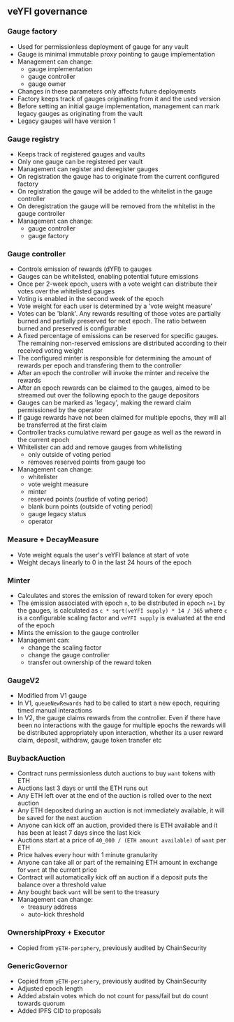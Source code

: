 ## veYFI governance

### Gauge factory
- Used for permissionless deployment of gauge for any vault
- Gauge is minimal immutable proxy pointing to gauge implementation
- Management can change:
    - gauge implementation
    - gauge controller
    - gauge owner
- Changes in these parameters only affects future deployments
- Factory keeps track of gauges originating from it and the used version
- Before setting an initial gauge implementation, management can mark legacy gauges as originating from the vault
- Legacy gauges will have version 1

### Gauge registry
- Keeps track of registered gauges and vaults
- Only one gauge can be registered per vault
- Management can register and deregister gauges
- On registration the gauge has to originate from the current configured factory
- On registration the gauge will be added to the whitelist in the gauge controller
- On deregistration the gauge will be removed from the whitelist in the gauge controller
- Management can change:
    - gauge controller
    - gauge factory

### Gauge controller
- Controls emission of rewards (dYFI) to gauges
- Gauges can be whitelisted, enabling potential future emissions
- Once per 2-week epoch, users with a vote weight can distribute their votes over the whitelisted gauges
- Voting is enabled in the second week of the epoch
- Vote weight for each user is determined by a 'vote weight measure'
- Votes can be 'blank'. Any rewards resulting of those votes are partially burned and partially preserved for next epoch. The ratio between burned and preserved is configurable
- A fixed percentage of emissions can be reserved for specific gauges. The remaining non-reserved emissions are distributed according to their received voting weight
- The configured minter is responsible for determining the amount of rewards per epoch and transfering them to the controller
- After an epoch the controller will invoke the minter and receive the rewards
- After an epoch rewards can be claimed to the gauges, aimed to be streamed out over the following epoch to the gauge depositors
- Gauges can be marked as 'legacy', making the reward claim permissioned by the operator
- If gauge rewards have not been claimed for multiple epochs, they will all be transferred at the first claim
- Controller tracks cumulative reward per gauge as well as the reward in the current epoch
- Whitelister can add and remove gauges from whitelisting 
    - only outside of voting period
    - removes reserved points from gauge too
- Management can change:
    - whitelister
    - vote weight measure
    - minter
    - reserved points (oustide of voting period)
    - blank burn points (outside of voting period)
    - gauge legacy status
    - operator

### Measure + DecayMeasure
- Vote weight equals the user's veYFI balance at start of vote
- Weight decays linearly to 0 in the last 24 hours of the epoch

### Minter
- Calculates and stores the emission of reward token for every epoch
- The emission associated with epoch `n`, to be distributed in epoch `n+1` by the gauges, is calculated as `c * sqrt(veYFI supply) * 14 / 365` where `c` is a configurable scaling factor and `veYFI supply` is evaluated at the end of the epoch
- Mints the emission to the gauge controller
- Management can:
    - change the scaling factor
    - change the gauge controller
    - transfer out ownership of the reward token

### GaugeV2
- Modified from V1 gauge
- In V1, `queueNewRewards` had to be called to start a new epoch, requiring timed manual interactions
- In V2, the gauge claims rewards from the controller. Even if there have been no interactions with the gauge for multiple epochs the rewards will be distributed appropriately upon interaction, whether its a user reward claim, deposit, withdraw, gauge token transfer etc

### BuybackAuction
- Contract runs permissionless dutch auctions to buy `want` tokens with ETH
- Auctions last 3 days or until the ETH runs out
- Any ETH left over at the end of the auction is rolled over to the next auction
- Any ETH deposited during an auction is not immediately available, it will be saved for the next auction
- Anyone can kick off an auction, provided there is ETH available and it has been at least 7 days since the last kick
- Auctions start at a price of `40_000 / (ETH amount available)` of `want` per ETH
- Price halves every hour with 1 minute granularity
- Anyone can take all or part of the remaining ETH amount in exchange for `want` at the current price
- Contract will automatically kick off an auction if a deposit puts the balance over a threshold value
- Any bought back `want` will be sent to the treasury
- Management can change:
    - treasury address
    - auto-kick threshold

### OwnershipProxy + Executor
- Copied from `yETH-periphery`, previously audited by ChainSecurity

### GenericGovernor
- Copied from `yETH-periphery`, previously audited by ChainSecurity
- Adjusted epoch length
- Added abstain votes which do not count for pass/fail but do count towards quorum
- Added IPFS CID to proposals
